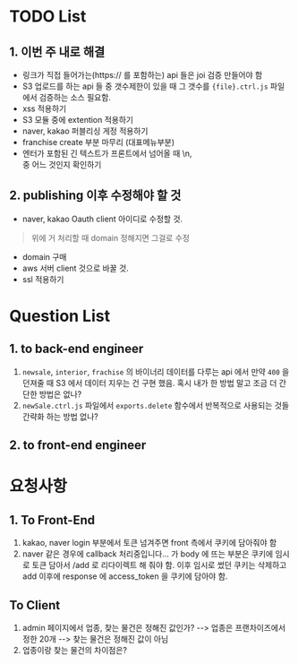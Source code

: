 # TODO List

## 1. 이번 주 내로 해결

* 링크가 직접 들어가는(https:// 를 포함하는) api 들은 joi 검증 만들어야 함
* S3 업로드를 하는 api 들 중 갯수제한이 있을 때 그 갯수를 `{file}.ctrl.js` 파일에서 검증하는 소스 필요함.
* xss 적용하기
* S3 모듈 중에 extention 적용하기
* naver, kakao 퍼블리싱 게정 적용하기
* franchise create 부분 마무리 (대표메뉴부분)
* 엔터가 포함된 긴 텍스트가 프론트에서 넘어올 때 \n, </br> 중 어느 것인지 확인하기

## 2. publishing 이후 수정해야 할 것

* naver, kakao Oauth client 아이디로 수정할 것.
 > 위에 거 처리할 때 domain 정해지면 그걸로 수정

* domain 구매
* aws 서버 client 것으로 바꿀 것.
* ssl 적용하기

# Question List

## 1. to back-end engineer

1. `newsale`, `interior`, `frachise` 의 바이너리 데이터를 다루는 api 에서 만약 `400` 을 던져줄 때 S3 에서 데이터 지우는 건 구현 했음. 혹시 내가 한 방법 말고 조금 더 간단한 방법은 없나?
2. `newSale.ctrl.js` 파일에서 `exports.delete` 함수에서 반복적으로 사용되는 것들 간략화 하는 방법 없나?

## 2. to front-end engineer

# 요청사항

## 1. To Front-End

1. kakao, naver login 부분에서 토큰 넘겨주면 front 측에서 쿠키에 담아줘야 함
2. naver 같은 경우에 callback 처리중입니다... 가 body 에 뜨는 부분은 쿠키에 임시로 토큰 담아서 /add 로 리다이렉트 해 줘야 함. 이후 임시로 썼던 쿠키는 삭제하고 add 이후에 response 에 access_token 을 쿠키에 담아야 함.

## To Client

1. admin 페이지에서 업종, 찾는 물건은 정해진 값인가?
    --> 업종은 프랜차이즈에서 정한 20개
    --> 찾는 물건은 정해진 값이 아님
2. 업종이랑 찾는 물건의 차이점은?
